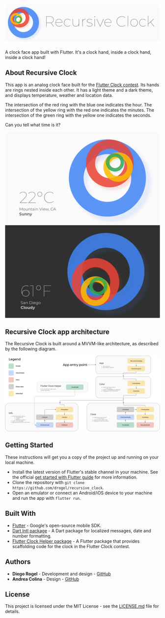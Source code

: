 ![Header](/images/header.png)


A clock face app built with Flutter. It's a clock hand, inside a clock hand, inside a clock hand!


## About Recursive Clock

This app is an analog clock face built for the [Flutter Clock contest](https://flutter.dev/clock). Its hands are rings nested inside each other. It has a light theme and a dark theme, and displays temperature, weather and location data.

The intersection of the red ring with the blue one indicates the hour. The intersection of the yellow ring with the red one indicates the minutes. The intersection of the green ring with the yellow one indicates the seconds.

Can you tell what time is it?

![Light theme](/images/light.png)
![Dark theme](/images/dark.png)

## Recursive Clock app architecture

The Recursive Clock is built around a MVVM-like architecture, as described by the following diagram.

![Diagram](/images/diagram.png)

## Getting Started

These instructions will get you a copy of the project up and running on your local machine.

* Install the latest version of Flutter's stable channel in your machine. See the official [get started with Flutter guide](https://flutter.dev/get-started/) for more information.
* Clone the repository with `git clone https://github.com/drogel/recursive_clock`.
* Open an emulator or connect an Android/iOS device to your machine and run the app with `flutter run`.


## Built With

* [Flutter](https://flutter.dev/) - Google's open-source mobile SDK.
* [Dart Intl package](https://pub.dev/packages/intl) - A Dart package for localized messages, date and number formatting.
* [Flutter Clock Helper package](https://github.com/flutter/flutter_clock/tree/master/flutter_clock_helper) - A Flutter package that provides scaffolding code for the clock in the Flutter Clock contest.


## Authors

* **Diego Rogel** - Development and design - [GitHub](https://github.com/drogel)
* **Andrea Colina** - Design - [GitHub](https://github.com/andreaacolina)


## License

This project is licensed under the MIT License - see the [LICENSE.md](LICENSE.md) file for details.
